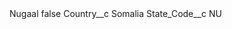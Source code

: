 <?xml version="1.0" encoding="UTF-8"?>
<CustomMetadata xmlns="http://soap.sforce.com/2006/04/metadata" xmlns:xsi="http://www.w3.org/2001/XMLSchema-instance" xmlns:xsd="http://www.w3.org/2001/XMLSchema">
    <label>Nugaal</label>
    <protected>false</protected>
    <values>
        <field>Country__c</field>
        <value xsi:type="xsd:string">Somalia</value>
    </values>
    <values>
        <field>State_Code__c</field>
        <value xsi:type="xsd:string">NU</value>
    </values>
</CustomMetadata>
